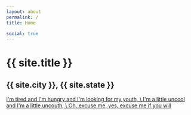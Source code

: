 ```yaml
---
layout: about
permalink: /
title: Home

social: true
---
```


# {{ site.title }}
## {{ site.city }}, {{ site.state }} 

[I'm tired and I'm hungry and I'm looking for my youth, \\
I'm a little uncool and I'm a little uncouth, \\
Oh, excuse me, yes, excuse me if you will](https://soundcloud.com/luckyjimjd/new-paint)
